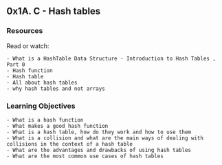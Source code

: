 ## 0x1A. C - Hash tables

### Resources

Read or watch:

	- What is a HashTable Data Structure - Introduction to Hash Tables , Part 0
	- Hash function
	- Hash table
	- All about hash tables
	- why hash tables and not arrays

### Learning Objectives

	- What is a hash function
	- What makes a good hash function
	- What is a hash table, how do they work and how to use them
	- What is a collision and what are the main ways of dealing with collisions in the context of a hash table
	- What are the advantages and drawbacks of using hash tables
	- What are the most common use cases of hash tables
